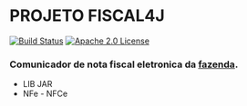 # PROJETO FISCAL4J #

[![Build Status](https://travis-ci.org/BLACKFISHLABS/fiscal4j.svg?branch=master)](https://travis-ci.org/BLACKFISHLABS/fiscal4j)
[![Apache 2.0 License](https://img.shields.io/badge/license-apache%202.0-green.svg) ](https://github.com/BLACKFISHLABS/fiscal4j/blob/master/LICENSE)

### Comunicador de nota fiscal eletronica da [fazenda](http://www.nfe.fazenda.gov.br/portal/principal.aspx). ###

* LIB JAR
* NFe - NFCe
